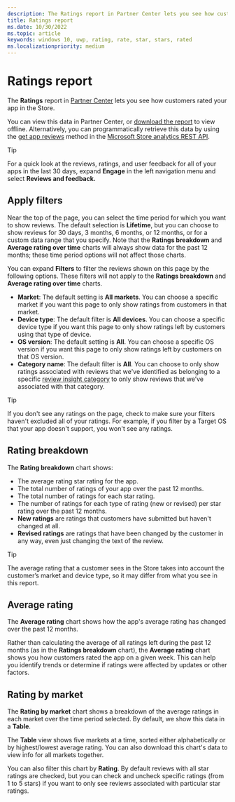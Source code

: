 ```yaml
---
description: The Ratings report in Partner Center lets you see how customers rated your app in the Store.
title: Ratings report
ms.date: 10/30/2022
ms.topic: article
keywords: windows 10, uwp, rating, rate, star, stars, rated
ms.localizationpriority: medium
---
```

# Ratings report


The **Ratings** report in [Partner Center](https://partner.microsoft.com/dashboard) lets you see how customers rated your app in the Store. 

You can view this data in Partner Center, or [download the report](download-analytic-reports.md) to view offline. Alternatively, you can programmatically retrieve this data by using the [get app reviews](/windows/uwp/monetize/get-app-reviews) method in the [Microsoft Store analytics REST API](/windows/uwp/monetize/access-analytics-data-using-windows-store-services).

> [!TIP]
> For a quick look at the reviews, ratings, and user feedback for all of your apps in the last 30 days, expand **Engage** in the left navigation menu and select **Reviews and feedback.** 

## Apply filters

Near the top of the page, you can select the time period for which you want to show reviews. The default selection is **Lifetime**, but you can choose to show reviews for 30 days, 3 months, 6 months, or 12 months, or for a custom data range that you specify. Note that the **Ratings breakdown** and **Average rating over time** charts will always show data for the past 12 months; these time period options will not affect those charts.

You can expand **Filters** to filter the reviews shown on this page by the following options. These filters will not apply to the **Ratings breakdown** and **Average rating over time** charts.

-   **Market**: The default setting is **All markets**. You can choose a specific market if you want this page to only show ratings from customers in that market.
-   **Device type**: The default filter is **All devices**. You can choose a specific device type if you want this page to only show ratings left by customers using that type of device.
-   **OS version**: The default setting is **All**. You can choose a specific OS version if you want this page to only show ratings left by customers on that OS version.
-   **Category name**: The default filter is **All**. You can choose to only show ratings associated with reviews that we've identified as belonging to a specific [review insight category](reviews-report.md#insight-categories) to only show reviews that we’ve associated with that category. 

> [!TIP]
> If you don't see any ratings on the page, check to make sure your filters haven't excluded all of your ratings. For example, if you filter by a Target OS that your app doesn't support, you won't see any ratings.


## Rating breakdown

The **Rating breakdown** chart shows: 
- The average rating star rating for the app.
- The total number of ratings of your app over the past 12 months.
- The total number of ratings for each star rating.
- The number of ratings for each type of rating (new or revised) per star rating over the past 12 months.
 - **New ratings** are ratings that customers have submitted but haven't changed at all.
 - **Revised ratings** are ratings that have been changed by the customer in any way, even just changing the text of the review.

> [!TIP]
> The average rating that a customer sees in the Store takes into account the customer’s market and device type, so it may differ from what you see in this report.


## Average rating

The **Average rating** chart shows how the app's average rating has changed over the past 12 months.

Rather than calculating the average of all ratings left during the past 12 months (as in the **Ratings breakdown** chart), the **Average rating** chart shows you how customers rated the app on a given week. This can help you identify trends or determine if ratings were affected by updates or other factors.

## Rating by market

The **Rating by market** chart shows a breakdown of the average ratings in each market over the time period selected. By default, we show this data in a **Table**.

The **Table** view shows five markets at a time, sorted either alphabetically or by highest/lowest average rating. You can also download this chart's data to view info for all markets together.

You can also filter this chart by **Rating**. By default reviews with all star ratings are checked, but you can check and uncheck specific ratings (from 1 to 5 stars) if you want to only see reviews associated with particular star ratings.
